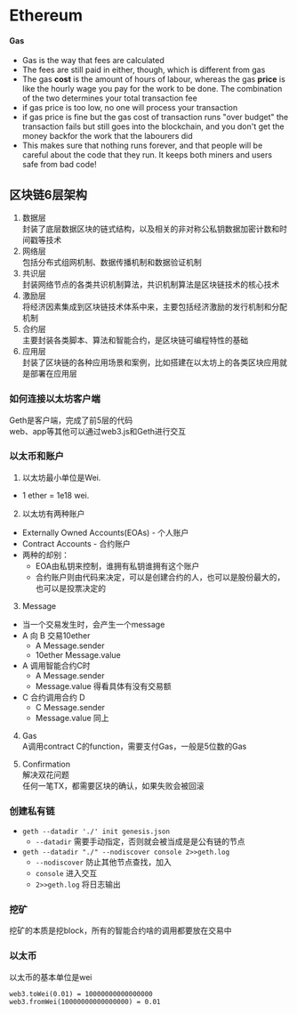 # Ethereum

#### Gas
- Gas is the way that fees are calculated  
- The fees are still paid in either, though, which is different from gas  
- The gas **cost** is the amount of hours of labour, whereas the gas **price** is like the hourly wage you pay for the work to be done. The combination of the two determines your total transaction fee  
- if gas price is too low, no one will process your transaction  
- if gas price is fine but the gas cost of transaction runs "over budget" the transaction fails but still goes into the blockchain, and you don't get the money backfor the work that the labourers did  
- This makes sure that nothing runs forever, and that people will be careful about the code that they run. It keeps both miners and users safe from bad code!  

## 区块链6层架构
1. 数据层  
  封装了底层数据区块的链式结构，以及相关的非对称公私钥数据加密计数和时间戳等技术
2. 网络层  
  包括分布式组网机制、数据传播机制和数据验证机制  
3. 共识层  
  封装网络节点的各类共识机制算法，共识机制算法是区块链技术的核心技术  
4. 激励层  
  将经济因素集成到区块链技术体系中来，主要包括经济激励的发行机制和分配机制  
5. 合约层  
  主要封装各类脚本、算法和智能合约，是区块链可编程特性的基础  
6. 应用层  
  封装了区块链的各种应用场景和案例，比如搭建在以太坊上的各类区块应用就是部署在应用层  


### 如何连接以太坊客户端  
Geth是客户端，完成了前5层的代码  
web、app等其他可以通过web3.js和Geth进行交互  

### 以太币和账户  
1. 以太坊最小单位是Wei.  
  - 1 ether = 1e18 wei.  

2. 以太坊有两种账户  
  - Externally Owned Accounts(EOAs) - 个人账户  
  - Contract Accounts - 合约账户  
  - 两种的却别：
    - EOA由私钥来控制，谁拥有私钥谁拥有这个账户  
    - 合约账户则由代码来决定，可以是创建合约的人，也可以是股份最大的，也可以是投票决定的  

3. Message  
  - 当一个交易发生时，会产生一个message  
  - A 向 B 交易10ether
    - A Message.sender  
    - 10ether Message.value  
  - A 调用智能合约C时  
    - A Message.sender  
    - Message.value 得看具体有没有交易额  
  - C 合约调用合约 D  
    - C Message.sender  
    - Message.value 同上

4. Gas  
  A调用contract C的function，需要支付Gas，一般是5位数的Gas  

5. Confirmation  
  解决双花问题  
  任何一笔TX，都需要区块的确认，如果失败会被回滚  

### 创建私有链  
- `geth --datadir './' init genesis.json `
  - `--datadir` 需要手动指定，否则就会被当成是是公有链的节点
- `geth --datadir "./" --nodiscover console 2>>geth.log`  
  - `--nodiscover` 防止其他节点查找，加入  
  - `console` 进入交互  
  - `2>>geth.log` 将日志输出  

### 挖矿  
挖矿的本质是挖block，所有的智能合约啥的调用都要放在交易中  

### 以太币
以太币的基本单位是wei  
```
web3.toWei(0.01) = 10000000000000000
web3.fromWei(10000000000000000) = 0.01
```

